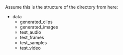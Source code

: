 
Assume this is the structure of the directory from here:
- data
    - generated_clips
    - generated_images
    - test_audio
    - test_frames
    - test_samples
    - test_video
